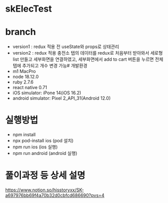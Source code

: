 # skElecTest
# branch
- version1 : redux 적용 전 useState와 props로 상태관리
- version2 : redux 적용
             충전소 탭의 데이터를 redux로 처음부터 받아와서 세로형 list 만들고 세부화면을 연결하였고,
             세부화면에서 add to cart 버튼을 누르면 전체 탭에 추가되고 개수 변경 가능# 개발환경
- m1 MacPro
- node 18.12.0
- ruby 2.7.6
- react native 0.71
- iOS simulator: iPone 14(iOS 16.2)
- android simulator: Pixel 2_API_31(Android 12.0)
# 실행방법 
- npm install
- npx pod-install ios (pod 설치)
- npm run ios (ios 실행)
- npm run android (android 실행)
# 풀이과정 등 상세 설명
https://www.notion.so/hisstoryxx/SK-a697976bb69f4a70b32d0cbfcd686690?pvs=4
